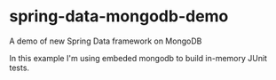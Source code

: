 # spring-data-mongodb-demo
A demo of new Spring Data framework on MongoDB

In this example I'm using embeded mongodb to build in-memory JUnit tests.
